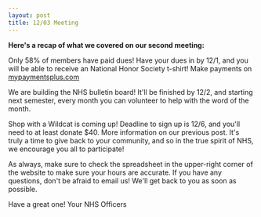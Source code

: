 ```yaml
---
layout: post
title: 12/03 Meeting
---
```

**Here's a recap of what we covered on our second meeting:**

Only 58% of members have paid dues! Have your dues in by 12/1, and you will be able to receive an National Honor Society t-shirt! Make payments on [mypaymentsplus.com](https://mypaymentsplus.com)

We are building the NHS bulletin board! It'll be finished by 12/2, and starting next semester, every month you can volunteer to help with the word of the month.

Shop with a Wildcat is coming up! Deadline to sign up is 12/6, and you'll need to at least donate $40. More information on our previous post. It's truly a time to give back to your community, and so in the true spirit of NHS, we encourage you all to participate!

As always, make sure to check the spreadsheet in the upper-right corner of the website to make sure your hours are accurate. If you have any questions, don't be afraid to email us! We'll get back to you as soon as possible.

Have a great one!
Your NHS Officers
